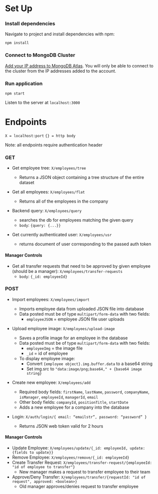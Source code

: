 # Set Up

### Install dependencies

Navigate to project and install dependencies with npm:

`npm install`

### Connect to MongoDB Cluster

[Add your IP address to MongoDB Atlas](https://docs.atlas.mongodb.com/security/ip-access-list/#add-ip-access-list-entries).
You will only be able to connect to the cluster from the IP addresses added to the account.

### Run application
 `npm start`

 Listen to the server at `localhost:3000`

# Endpoints

`X = localhost:port`
`{} = http body`

Note: all endpoints require authentication header

### GET
- Get employee tree: `X/employees/tree`
   - Returns a JSON object containing a tree structure of the entire dataset
- Get all employees: `X/employees/flat`
   - Returns all of the employees in the company

- Backend query: `X/employees/query`
   - searches the db for employees matching the given query
   - `body`: `{query: {...}}`
- Get currently authenticated user: `X/employees/usr`
   - returns document of user corresponding to the passed auth token

#### Manager Controls
- Get all transfer requests that need to be approved by given employee (should be a manager): `X/employees/transfer-requests`
  - `body`: `{_id: employeeId}`

### POST
- Import employees: `X/employees/import`
   - Imports employee data from uploaded JSON file into database
   - Data posted must be of type `multipart/form-data` with two fields:
       - `employeeJSON` = employee JSON file user uploads

- Upload employee image: `X/employees/upload-image`
  - Saves a profile image for an employee in the database
  - Data posted must be of type `multipart/form-data` with two fields:
     - `employeeImg` = the image file
     - `_id` = id of employee
   - To display employee image:
     - Convert `{employee object}.img.buffer.data` to a base64 string
     - Set img.src to `"data:image/png;base64," + {base64 image string}`

- Create new employee: `X/employees/add`
   - Required body fields: `firstName`, `lastName`, `password`, `companyName`, `isManager`, `employeeId`, `managerId`, `email`
   - Other body fields: `companyId`, `positionTitle`, `startDate`
   - Adds a new employee for a company into the database

- Login: `X/auth/login/{ email: “emailstr”, password: “password” }`
   - Returns JSON web token valid for 2 hours

#### Manager Controls
- Update Employee: `X/employees/update/{_id: employeeId, update: {fields to update}}`
- Remove Employee: `X/employees/remove/{_id: employeeId}`
- Create Transfer Request: `X/employees/transfer-request/{employeeId: "id of employee to transfer"}`
  - New manager makes a request to transfer employee to their team
- Approve/Deny Transfer: `X/employees/transfer/{requestId: "id of request", approved: <boolean>}`
  - Old manager approves/denies request to transfer employee
